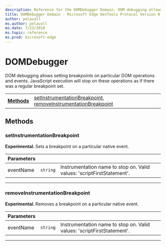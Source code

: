 ```yaml
---
description: Reference for the DOMDebugger Domain. DOM debugging allows setting breakpoints on particular DOM operations and events. JavaScript execution will stop on these operations as if there was a regular breakpoint set.
title: DOMDebugger Domain - Microsoft Edge DevTools Protocol Version 0.2
author: pelavall
ms.author: pelavall
ms.date: 7/23/2018
ms.topic: reference
ms.prod: microsoft-edge
---
```

# DOMDebugger
DOM debugging allows setting breakpoints on particular DOM operations and events. JavaScript execution will stop on these operations as if there was a regular breakpoint set.

| | |
|-|-|
| [**Methods**](#methods) | [setInstrumentationBreakpoint](#setinstrumentationbreakpoint), [removeInstrumentationBreakpoint](#removeinstrumentationbreakpoint) |
## Methods

### setInstrumentationBreakpoint
<span><b>Experimental. </b></span>Sets a breakpoint on a particular native event.

<table>
    <thead>
        <tr>
            <th>Parameters</th>
            <th></th>
            <th></th>
        </tr>
    </thead>
    <tbody>
        <tr>
            <td>eventName</td>
            <td><code class="flyout">string</code></td>
            <td>Instrumentation name to stop on. Valid values: 'scriptFirstStatement'.</td>
        </tr>
    </tbody>
</table>
</p>

---

### removeInstrumentationBreakpoint
<span><b>Experimental. </b></span>Removes a breakpoint on a particular native event.

<table>
    <thead>
        <tr>
            <th>Parameters</th>
            <th></th>
            <th></th>
        </tr>
    </thead>
    <tbody>
        <tr>
            <td>eventName</td>
            <td><code class="flyout">string</code></td>
            <td>Instrumentation name to stop on. Valid values: 'scriptFirstStatement'.</td>
        </tr>
    </tbody>
</table>
</p>

---
